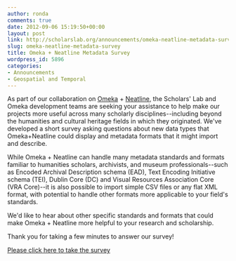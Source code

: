```yaml
---
author: ronda
comments: true
date: 2012-09-06 15:19:50+00:00
layout: post
link: http://scholarslab.org/announcements/omeka-neatline-metadata-survey/
slug: omeka-neatline-metadata-survey
title: Omeka + Neatline Metadata Survey
wordpress_id: 5896
categories:
- Announcements
- Geospatial and Temporal
---
```


As part of our collaboration on [Omeka](http://omeka.org/) + [Neatline](http://neatline.org/), the Scholars' Lab and Omeka development teams are seeking your assistance to help make our projects more useful across many scholarly disciplines--including beyond the humanities and cultural heritage fields in which they originated. We've developed a short survey asking questions about new data types that Omeka+Neatline could display and metadata formats that it might import and describe.

While Omeka + Neatline can handle many metadata standards and formats familiar to humanities scholars, archivists, and museum professionals--such as Encoded Archival Description schema (EAD), Text Encoding Initiative schema (TEI), Dublin Core (DC) and Visual Resources Association Core (VRA Core)--it is also possible to import simple CSV files or any flat XML format, with potential to handle other formats more applicable to your field's standards.

We'd like to hear about other specific standards and formats that could make Omeka + Neatline more helpful to your research and scholarship.

Thank you for taking a few minutes to answer our survey!


[Please click here to take the survey](http://www.surveymonkey.com/s/CCD5PDX)
